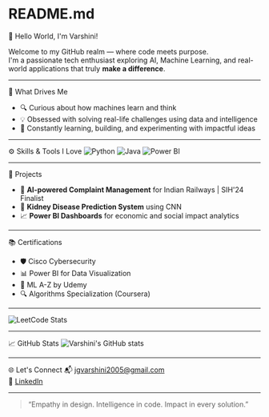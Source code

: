 # README.md
👋 Hello World, I'm Varshini!

Welcome to my GitHub realm — where code meets purpose.  
I'm a passionate tech enthusiast exploring AI, Machine Learning, and real-world applications that truly **make a difference**.

---

🧠 What Drives Me
- 🔍 Curious about how machines learn and think  
- 💡 Obsessed with solving real-life challenges using data and intelligence  
- 🌱 Constantly learning, building, and experimenting with impactful ideas

---

⚙️ Skills & Tools I Love
![Python](https://img.shields.io/badge/Python-FFD43B?style=flat&logo=python&logoColor=blue)
![Java](https://img.shields.io/badge/Java-ED8B00?style=flat&logo=openjdk&logoColor=white)
![Power BI](https://img.shields.io/badge/PowerBI-F2C811?style=flat&logo=powerbi&logoColor=black)

---

🔬 Projects
- 🎯 **AI-powered Complaint Management** for Indian Railways | SIH'24 Finalist
- 🧬 **Kidney Disease Prediction System** using CNN
- 📈 **Power BI Dashboards** for economic and social impact analytics

---

📚 Certifications
- 🛡️ Cisco Cybersecurity
- 📊 Power BI for Data Visualization
- 🤖 ML A-Z by Udemy
- 🔍 Algorithms Specialization (Coursera)

---
![LeetCode Stats](leetcode.com/u/Var_shini2005/)

---

📈 GitHub Stats
![Varshini's GitHub stats](https://github.com/VARSHINI-GA11)

---

🌐 Let's Connect
📬 jgvarshini2005@gmail.com  
🔗 [LinkedIn](https://www.linkedin.com/in/g-varshini/)

---

> “Empathy in design. Intelligence in code. Impact in every solution.”
